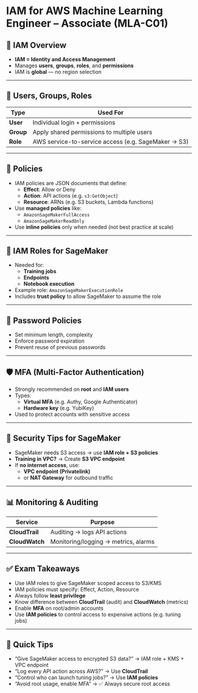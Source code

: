 # IAM for AWS Machine Learning Engineer – Associate (MLA-C01)

## 🔐 IAM Overview

- **IAM = Identity and Access Management**
- Manages **users**, **groups**, **roles**, and **permissions**
- IAM is **global** — no region selection

---

## 👤 Users, Groups, Roles

| Type     | Used For                                    |
|----------|---------------------------------------------|
| **User** | Individual login + permissions              |
| **Group**| Apply shared permissions to multiple users  |
| **Role** | AWS service-to-service access (e.g. SageMaker → S3) |

---

## 📜 Policies

- IAM policies are JSON documents that define:
  - **Effect**: Allow or Deny
  - **Action**: API actions (e.g. `s3:GetObject`)
  - **Resource**: ARNs (e.g. S3 buckets, Lambda functions)
- Use **managed policies** like:
  - `AmazonSageMakerFullAccess`
  - `AmazonSageMakerReadOnly`
- Use **inline policies** only when needed (not best practice at scale)

---

## 🧱 IAM Roles for SageMaker

- Needed for:
  - **Training jobs**
  - **Endpoints**
  - **Notebook execution**
- Example role: `AmazonSageMakerExecutionRole`
- Includes **trust policy** to allow SageMaker to assume the role

---

## 🔐 Password Policies

- Set minimum length, complexity
- Enforce password expiration
- Prevent reuse of previous passwords

---

## 🛡️ MFA (Multi-Factor Authentication)

- Strongly recommended on **root** and **IAM users**
- Types:
  - **Virtual MFA** (e.g. Authy, Google Authenticator)
  - **Hardware key** (e.g. YubiKey)
- Used to protect accounts with sensitive access

---

## 🧠 Security Tips for SageMaker

- SageMaker needs S3 access → use **IAM role + S3 policies**
- **Training in VPC?** → Create **S3 VPC endpoint**
- If **no internet access**, use:
  - **VPC endpoint (Privatelink)**
  - or **NAT Gateway** for outbound traffic

---

## 📊 Monitoring & Auditing

| Service       | Purpose                     |
|---------------|-----------------------------|
| **CloudTrail**| Auditing → logs API actions |
| **CloudWatch**| Monitoring/logging → metrics, alarms |

---

## ✅ Exam Takeaways

- Use IAM roles to give SageMaker scoped access to S3/KMS
- IAM policies must specify: Effect, Action, Resource
- Always follow **least privilege**
- Know difference between **CloudTrail** (audit) and **CloudWatch** (metrics)
- Enable **MFA** on root/admin accounts
- Use **IAM policies** to control access to expensive actions (e.g. tuning jobs)

---

## 🎯 Quick Tips

- “Give SageMaker access to encrypted S3 data?” → IAM role + KMS + VPC endpoint
- “Log every API action across AWS?” → Use **CloudTrail**
- “Control who can launch tuning jobs?” → Use **IAM policies**
- “Avoid root usage, enable MFA” → ✅ Always secure root access

